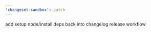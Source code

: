 ```yaml
---
'changeset-sandbox': patch
---
```


add setup node/install deps back into changelog release workflow

